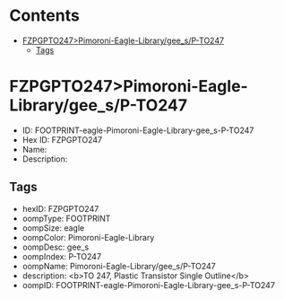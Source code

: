 



Contents
========

* [FZPGPTO247>Pimoroni-Eagle-Library/gee_s/P-TO247](#fzpgpto247pimoroni-eagle-librarygee_sp-to247)
	* [Tags](#tags)

# FZPGPTO247>Pimoroni-Eagle-Library/gee_s/P-TO247

- ID: FOOTPRINT-eagle-Pimoroni-Eagle-Library-gee_s-P-TO247
- Hex ID: FZPGPTO247
- Name: 
- Description: 

## Tags

- hexID: FZPGPTO247
- oompType: FOOTPRINT
- oompSize: eagle
- oompColor: Pimoroni-Eagle-Library
- oompDesc: gee_s
- oompIndex: P-TO247
- oompName: Pimoroni-Eagle-Library/gee_s/P-TO247
- description: &lt;b&gt;TO 247, Plastic Transistor Single Outline&lt;/b&gt;
- oompID: FOOTPRINT-eagle-Pimoroni-Eagle-Library-gee_s-P-TO247
